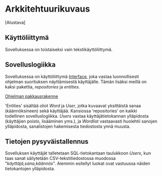 # Arkkitehtuurikuvaus

[Alustava]

## Käyttöliittymä

Sovelluksessa on toistaiseksi vain tekstikäyttöliittymä.

## Sovelluslogiikka

Sovelluksessa on käyttöliittymä [Interface](https://github.com/saanap17/ot-harjoitustyo/blob/master/src/interface.py), joka vastaa luonnollisesti ohjelman suorituksen näyttämisestä käyttäjälle. Tämän lisäksi meillä on kaksi pakettia, *repositories* ja *entities*.  

[Ohjelman pakkausrakenne](https://github.com/saanap17/ot-harjoitustyo/blob/master/dokumentaatio/kuvat/package.png)  

'Entities' sisältää oliot *Word* ja *User*, jotka kuvaavat yksittäistä sanaa (käännöksineen) sekä käyttäjää. Kansiossa 'repositories' on kaikki todellinen sovelluslogiikka. *Users* vastaa käyttäjätietokannan ylläpidosta (käyttäjien poisto, lisääminen yms.), ja *Wordlist* vastaavasti huolehtii sanojen ylläpidosta, sanalistojen hakemisesta tiedostosta ynnä muusta.

## Tietojen pysyväistallennus

Sovelluksen käyttäjät talletetaan SQL-tietokantaan taulukkoon *Users*, kun taas sanat säilytetään CSV-tekstitiedostossa muodossa "*käyttäjä,sana,käännös*". Aiemmin esitellyt luokat ovat vastuussa näiden tietokantojen ylläpidosta.


